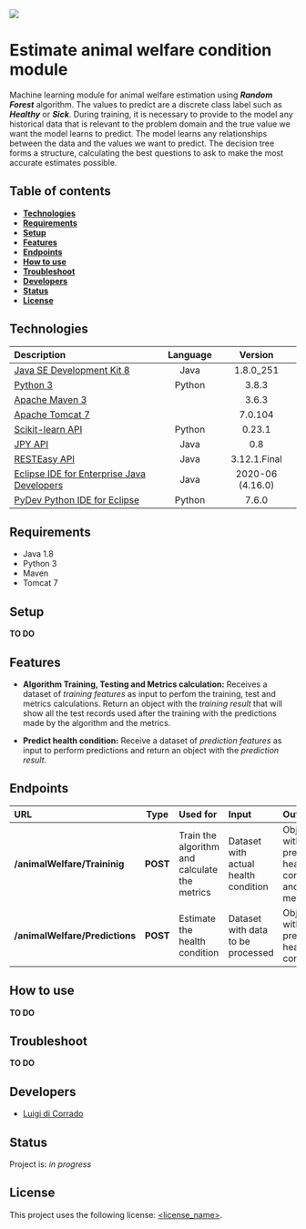![](https://portal.ogc.org/files/?artifact_id=92076)
# Estimate animal welfare condition module

Machine learning module for animal welfare estimation using _**Random Forest**_ algorithm.
The values to predict are a discrete class label such as _**Healthy**_ or _**Sick**_.
During training, it is necessary to provide to the model any historical data that is relevant 
to the problem domain and the true value we want the model learns to predict. 
The model learns any relationships between the data and the values we want to predict. 
The decision tree forms a structure, calculating the best questions to ask to make the most accurate estimates possible.

## Table of contents
* [**Technologies**](#technologies)
* [**Requirements**](#requirements)
* [**Setup**](#setup)
* [**Features**](#features)
* [**Endpoints**](#endpoints)
* [**How to use**](#how-to-use)
* [**Troubleshoot**](#troubleshoot)
* [**Developers**](#developers)
* [**Status**](#status)
* [**License**](#license)

## Technologies

| Description                                     | Language | Version          |
| :---------------------------------------------- | :------: | :--------------: |
| [Java SE Development Kit 8][1]                  | Java     | 1.8.0_251        |
| [Python 3][2]                                   | Python   | 3.8.3            |
| [Apache Maven 3][3]                             |          | 3.6.3            |
| [Apache Tomcat 7][4]                            |          | 7.0.104          |
| [Scikit-learn API][5]                           | Python   | 0.23.1           |
| [JPY API][6]                                    | Java     | 0.8              |
| [RESTEasy API][7]                               | Java     | 3.12.1.Final     |
| [Eclipse IDE for Enterprise Java Developers][8] | Java     | 2020-06 (4.16.0) |
| [PyDev Python IDE for Eclipse][9]               | Python   | 7.6.0            |

[1]: https://www.oracle.com/it/java/technologies/javase/javase-jdk8-downloads.html
[2]: https://www.python.org/downloads/release/python-383/
[3]: http://maven.apache.org/ 
[4]: https://tomcat.apache.org/download-70.cgi#7.0.104 
[5]: https://scikit-learn.org/stable/index.html 
[6]: https://jpy.readthedocs.io/en/latest/intro.html 
[7]: https://resteasy.github.io/ 
[8]: https://www.eclipse.org/downloads/ 
[9]: http://www.pydev.org/ 

## Requirements

* Java 1.8
* Python 3
* Maven
* Tomcat 7

## Setup
**TO DO**

## Features

* **Algorithm Training, Testing and Metrics calculation:** 
Receives a dataset of _training features_ as input to perfom the training, test and metrics calculations. 
Return an object with the _training result_ that will show all the test records used after the training with the predictions made by the algorithm and the metrics.

* **Predict health condition:** 
Receive a dataset of _prediction features_ as input to perform predictions and return an object with the _prediction result_. 

## Endpoints

| URL                            | Type     | Used for                                         | Input                                | Output                                                  |
| :----------------------------- | :------: | :----------------------------------------------- | :----------------------------------- | :------------------------------------------------------ |
| **/animalWelfare/Traininig**   | **POST** | Train the algorithm and calculate the metrics    | Dataset with actual health condition | Object with test predicted health condition and metrics |
| **/animalWelfare/Predictions** | **POST** | Estimate the health condition                    | Dataset with data to be processed    | Object with predicted health condition                  |

## How to use
**TO DO**

## Troubleshoot
**TO DO**

## Developers

* [Luigi di Corrado](https://github.com/luidicorra) 

## Status
Project is: _in progress_

## License
<!--- If you're not sure which open license to use see https://choosealicense.com/--->
This project uses the following license: [<license_name>](<link>).
